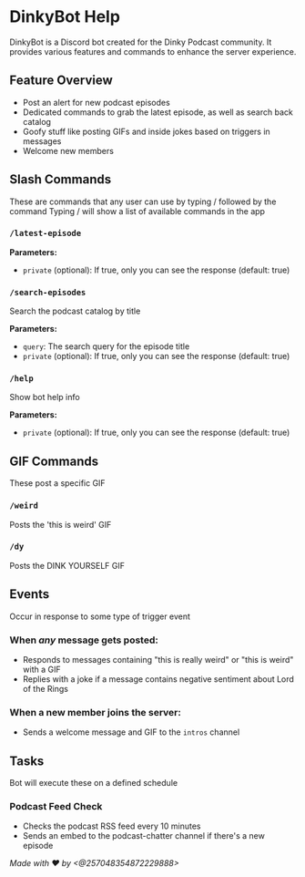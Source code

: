 # DinkyBot Help

DinkyBot is a Discord bot created for the Dinky Podcast community. It provides various features and commands to enhance the server experience.

## Feature Overview

- Post an alert for new podcast episodes
- Dedicated commands to grab the latest episode, as well as search back catalog
- Goofy stuff like posting GIFs and inside jokes based on triggers in messages
- Welcome new members

## Slash Commands
These are commands that any user can use by typing / followed by the command
Typing / will show a list of available commands in the app

### `/latest-episode`

**Parameters:**

- `private` (optional): If true, only you can see the response (default: true)

### `/search-episodes`

Search the podcast catalog by title

**Parameters:**

- `query`: The search query for the episode title
- `private` (optional): If true, only you can see the response (default: true)

### `/help`

Show bot help info

**Parameters:**

- `private` (optional): If true, only you can see the response (default: true)

## GIF Commands

These post a specific GIF

### `/weird`

Posts the 'this is weird' GIF

### `/dy`

Posts the DINK YOURSELF GIF

## Events
Occur in response to some type of trigger event 

### When *any* message gets posted:

- Responds to messages containing "this is really weird" or "this is weird" with a GIF
- Replies with a joke if a message contains negative sentiment about Lord of the Rings

### When a new member joins the server:

- Sends a welcome message and GIF to the `intros` channel

## Tasks
Bot will execute these on a defined schedule

### Podcast Feed Check

- Checks the podcast RSS feed every 10 minutes
- Sends an embed to the podcast-chatter channel if there's a new episode

*Made with ❤️ by <@257048354872229888>*

